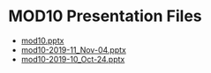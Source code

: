 <!--
This is a machine generated file, and should not be edited, as it will be overwritten with future updates.
-->

# MOD10 Presentation Files

- [mod10.pptx](http://cdn.tailwindtraders.com/assets/mod/mod10/mod10.pptx)
- [mod10-2019-11_Nov-04.pptx](http://cdn.tailwindtraders.com/assets/mod/mod10/mod10-2019-11_Nov-04.pptx)
- [mod10-2019-10_Oct-24.pptx](http://cdn.tailwindtraders.com/assets/mod/mod10/mod10-2019-10_Oct-24.pptx)


